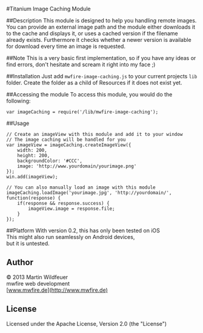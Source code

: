 #Titanium Image Caching Module

##Description
This module is designed to help you handling remote images. You can provide an external image path and the module either downloads it to the cache and displays it, or uses a cached version if the filename already exists. Furthermore it checks
whether a newer version is available for download every time an image is requested.

##Note
This is a very basic first implementation, so if you have any ideas or find errors, don't hesitate and scream it right into my face ;)

##Installation
Just add `mwfire-image-caching.js` to your current projects  `lib` folder. Create the folder as a child of Resources if it does not exist yet.

##Accessing the module
To access this module, you would do the following:

    var imageCaching = require('/lib/mwfire-image-caching');
    

##Usage

    // Create an imageView with this module and add it to your window
    // The image caching will be handled for you
    var imageView = imageCaching.createImageView({
        width: 200,
        height: 200,
        backgroundColor: '#CCC',
        image: 'http://www.yourdomain/yourimage.png'
    });
    win.add(imageView);

    // You can also manually load an image with this module
    imageCaching.loadImage('yourimage.jpg', 'http://yourdomain/', function(response) {
        if(response && response.success) {
            imageView.image = response.file;
        }
    });
    
##Platform
With version 0.2, this has only been tested on iOS<br>
This might also run seamlessly on Android devices,<br>
but it is untested.

## Author

© 2013 Martin Wildfeuer<br>
mwfire web development<br>
[www.mwfire.de](http://www.mwfire.de)

## License

Licensed under the Apache License, Version 2.0 (the "License")


